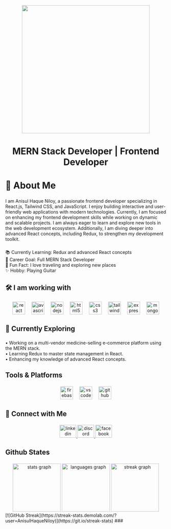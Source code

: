 <div align="center">
  <img height="400" src="https://avatars.githubusercontent.com/u/142687988?v=4"  />
</div>

###

<h1 align="center">MERN Stack Developer | Frontend Developer</h1>

###

<h1 align="left">👋 About Me</h1>

###

<p align="left">I am Anisul Haque Niloy, a passionate frontend developer specializing in React.js, Tailwind CSS, and JavaScript. I enjoy building interactive and user-friendly web applications with modern technologies. Currently, I am focused on enhancing my frontend development skills while working on dynamic and scalable projects. I am always eager to learn and explore new tools in the web development ecosystem. Additionally, I am diving deeper into advanced React concepts, including Redux, to strengthen my development toolkit.</p>

###

<p align="left">📚 Currently Learning: Redux and advanced React concepts<br>🎯 Career Goal: Full MERN Stack Developer<br>🎲 Fun Fact: I love traveling and exploring new places<br>✨ Hobby: Playing Guitar</p>

###

<h2 align="left">🛠 I am working with</h2>

###

<div align="center">
  <img src="https://cdn.jsdelivr.net/gh/devicons/devicon/icons/react/react-original.svg" height="40" alt="react logo"  />
  <img width="12" />
  <img src="https://cdn.jsdelivr.net/gh/devicons/devicon/icons/javascript/javascript-original.svg" height="40" alt="javascript logo"  />
  <img width="12" />
  <img src="https://cdn.jsdelivr.net/gh/devicons/devicon/icons/nodejs/nodejs-original.svg" height="40" alt="nodejs logo"  />
  <img width="12" />
  <img src="https://cdn.jsdelivr.net/gh/devicons/devicon/icons/html5/html5-original.svg" height="40" alt="html5 logo"  />
  <img width="12" />
  <img src="https://cdn.jsdelivr.net/gh/devicons/devicon/icons/css3/css3-original.svg" height="40" alt="css3 logo"  />
  <img width="12" />
  <img src="https://cdn.simpleicons.org/tailwindcss/06B6D4" height="40" alt="tailwindcss logo"  />
  <img width="12" />
  <img src="https://skillicons.dev/icons?i=express" height="40" alt="express logo"  />
  <img width="12" />
  <img src="https://cdn.simpleicons.org/mongodb/47A248" height="40" alt="mongodb logo"  />
</div>

###

<h2 align="left">🚀 Currently Exploring</h2>

###

<p align="left">• Working on a multi-vendor medicine-selling e-commerce platform using the MERN stack.<br>• Learning Redux to master state management in React.<br>• Enhancing my knowledge of advanced React concepts.</p>

###

<h2 align="left">Tools & Platforms</h2>

###

<div align="center">
  <img src="https://cdn.jsdelivr.net/gh/devicons/devicon/icons/firebase/firebase-plain.svg" height="40" alt="firebase logo"  />
  <img width="12" />
  <img src="https://cdn.jsdelivr.net/gh/devicons/devicon/icons/vscode/vscode-original.svg" height="40" alt="vscode logo"  />
  <img width="12" />
  <img src="https://skillicons.dev/icons?i=github" height="40" alt="github logo"  />
</div>

###

<h2 align="left">🔗 Connect with Me</h2>

###

<div align="center">
  <a href="https://www.linkedin.com/in/anisul-haque-niloy-/" target="_blank">
    <img src="https://raw.githubusercontent.com/maurodesouza/profile-readme-generator/master/src/assets/icons/social/linkedin/default.svg" width="52" height="40" alt="linkedin logo"  />
  </a>
  <a href="anisulhaque29" target="_blank">
    <img src="https://raw.githubusercontent.com/maurodesouza/profile-readme-generator/master/src/assets/icons/social/discord/default.svg" width="52" height="40" alt="discord logo"  />
  </a>
  <a href="https://www.facebook.com/niloy2917" target="_blank">
    <img src="https://raw.githubusercontent.com/maurodesouza/profile-readme-generator/master/src/assets/icons/social/facebook/default.svg" width="52" height="40" alt="facebook logo"  />
  </a>
</div>

###

<h2 align="left">Github States</h2>

###

<div align="center">
  <img src="https://github-readme-stats.vercel.app/api?username=AnisulHaqueNiloy&hide_title=false&hide_rank=false&show_icons=true&include_all_commits=true&count_private=true&disable_animations=false&theme=dracula&locale=en&hide_border=false&order=1" height="150" alt="stats graph"  />
  <img src="https://github-readme-stats.vercel.app/api/top-langs?username=AnisulHaqueNiloy&locale=en&hide_title=false&layout=compact&card_width=320&langs_count=5&theme=dracula&hide_border=false&order=2" height="150" alt="languages graph"  />
  <img src="https://streak-stats.demolab.com?user=AnisulHaqueNiloy&locale=en&mode=daily&theme=dracula&hide_border=false&border_radius=5&order=3" height="150" alt="streak graph"  />
</div>
[![GitHub Streak](https://streak-stats.demolab.com/?user=AnisulHaqueNiloy)](https://git.io/streak-stats)
###
